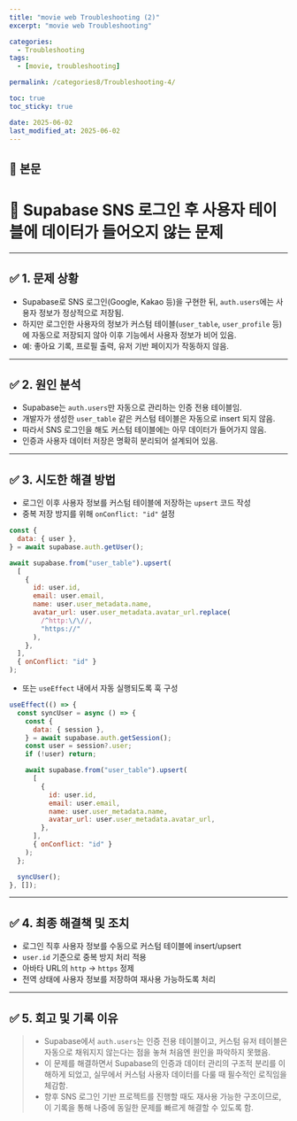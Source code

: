 ```yaml
---
title: "movie web Troubleshooting (2)"
excerpt: "movie web Troubleshooting"

categories:
  - Troubleshooting
tags:
  - [movie, troubleshooting]

permalink: /categories8/Troubleshooting-4/

toc: true
toc_sticky: true

date: 2025-06-02
last_modified_at: 2025-06-02
---
```


## 🦥 본문

# 🔐 Supabase SNS 로그인 후 사용자 테이블에 데이터가 들어오지 않는 문제

---

## ✅ 1. 문제 상황

- Supabase로 SNS 로그인(Google, Kakao 등)을 구현한 뒤, `auth.users`에는 사용자 정보가 정상적으로 저장됨.
- 하지만 로그인한 사용자의 정보가 커스텀 테이블(`user_table`, `user_profile` 등)에 자동으로 저장되지 않아 이후 기능에서 사용자 정보가 비어 있음.
- 예: 좋아요 기록, 프로필 출력, 유저 기반 페이지가 작동하지 않음.

---

## ✅ 2. 원인 분석

- Supabase는 `auth.users`만 자동으로 관리하는 인증 전용 테이블임.
- 개발자가 생성한 `user_table` 같은 커스텀 테이블은 자동으로 insert 되지 않음.
- 따라서 SNS 로그인을 해도 커스텀 테이블에는 아무 데이터가 들어가지 않음.
- 인증과 사용자 데이터 저장은 명확히 분리되어 설계되어 있음.

---

## ✅ 3. 시도한 해결 방법

- 로그인 이후 사용자 정보를 커스텀 테이블에 저장하는 `upsert` 코드 작성
- 중복 저장 방지를 위해 `onConflict: "id"` 설정

```js
const {
  data: { user },
} = await supabase.auth.getUser();

await supabase.from("user_table").upsert(
  [
    {
      id: user.id,
      email: user.email,
      name: user.user_metadata.name,
      avatar_url: user.user_metadata.avatar_url.replace(
        /^http:\/\//,
        "https://"
      ),
    },
  ],
  { onConflict: "id" }
);
```

- 또는 `useEffect` 내에서 자동 실행되도록 훅 구성

```js
useEffect(() => {
  const syncUser = async () => {
    const {
      data: { session },
    } = await supabase.auth.getSession();
    const user = session?.user;
    if (!user) return;

    await supabase.from("user_table").upsert(
      [
        {
          id: user.id,
          email: user.email,
          name: user.user_metadata.name,
          avatar_url: user.user_metadata.avatar_url,
        },
      ],
      { onConflict: "id" }
    );
  };

  syncUser();
}, []);
```

---

## ✅ 4. 최종 해결책 및 조치

- 로그인 직후 사용자 정보를 수동으로 커스텀 테이블에 insert/upsert
- `user.id` 기준으로 중복 방지 처리 적용
- 아바타 URL의 `http` → `https` 정제
- 전역 상태에 사용자 정보를 저장하여 재사용 가능하도록 처리

---

## ✅ 5. 회고 및 기록 이유

> - Supabase에서 `auth.users`는 인증 전용 테이블이고, 커스텀 유저 테이블은 자동으로 채워지지 않는다는 점을 놓쳐 처음엔 원인을 파악하지 못했음.
> - 이 문제를 해결하면서 Supabase의 인증과 데이터 관리의 구조적 분리를 이해하게 되었고, 실무에서 커스텀 사용자 데이터를 다룰 때 필수적인 로직임을 체감함.
> - 향후 SNS 로그인 기반 프로젝트를 진행할 때도 재사용 가능한 구조이므로, 이 기록을 통해 나중에 동일한 문제를 빠르게 해결할 수 있도록 함.
